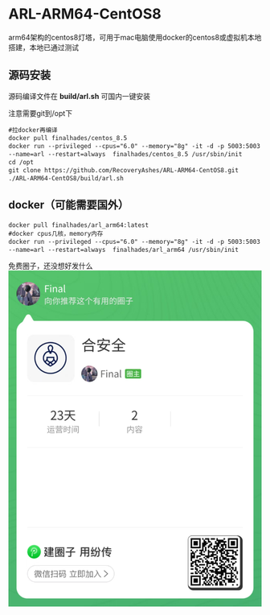 # ARL-ARM64-CentOS8

arm64架构的centos8灯塔，可用于mac电脑使用docker的centos8或虚拟机本地搭建，本地已通过测试
## 源码安装
源码编译文件在 **build/arl.sh**
可国内一键安装


注意需要git到/opt下
```
#拉docker再编译
docker pull finalhades/centos_8.5
docker run --privileged --cpus="6.0" --memory="8g" -it -d -p 5003:5003 --name=arl --restart=always  finalhades/centos_8.5 /usr/sbin/init 
cd /opt
git clone https://github.com/RecoveryAshes/ARL-ARM64-CentOS8.git
./ARL-ARM64-CentOS8/build/arl.sh 
```

## docker（可能需要国外）
```
docker pull finalhades/arl_arm64:latest
#docker cpus几核，memory内存
docker run --privileged --cpus="6.0" --memory="8g" -it -d -p 5003:5003 --name=arl --restart=always  finalhades/arl_arm64 /usr/sbin/init 
```

免费圈子，还没想好发什么
![alt text](images/image.png)



